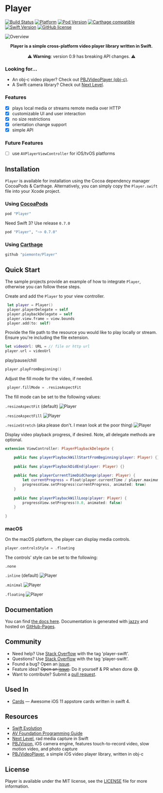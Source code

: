 # Player

[![Build Status](https://travis-ci.org/piemonte/Player.svg?branch=master)](https://travis-ci.org/piemonte/Player)
[![Platform](https://img.shields.io/cocoapods/p/Player.svg?style=flat)](http://cocoadocs.org/docsets/Player) 
[![Pod Version](https://img.shields.io/cocoapods/v/Player.svg?style=flat)](http://cocoadocs.org/docsets/Player/) 
[![Carthage compatible](https://img.shields.io/badge/Carthage-compatible-4BC51D.svg?style=flat)](https://github.com/Carthage/Carthage)
[![Swift Version](https://img.shields.io/badge/language-swift%204.0-brightgreen.svg)](https://developer.apple.com/swift) 
[![GitHub license](https://img.shields.io/badge/license-MIT-lightgrey.svg)](https://github.com/piemonte/Player/blob/master/LICENSE)

![Overview](readme-assets/player.gif)

<p align="center"><b>Player is a simple cross-platform video player library written in Swift.</b>
<br>
<br>
⚠️ <b>Warning</b>: version 0.9 has breaking API changes. ⚠️</p>

### Looking for...
- An obj-c video player? Check out [PBJVideoPlayer (obj-c)](https://github.com/piemonte/PBJVideoPlayer).
- A Swift camera library? Check out [Next Level](https://github.com/NextLevel/NextLevel).

### Features
- [x] plays local media or streams remote media over HTTP
- [x] customizable UI and user interaction
- [x] no size restrictions
- [x] orientation change support
- [x] simple API

### Future Features
- [ ] use `AVPlayerViewController` for iOS/tvOS platforms

## Installation
`Player` is available for installation using the Cocoa dependency manager CocoaPods & Carthage.  Alternatively, you can simply copy the `Player.swift` file into your Xcode project.

### Using [CocoaPods](http://cocoapods.org/)

```ruby
pod "Player"
```

Need Swift 3? Use release `0.7.0`

```ruby
pod "Player", "~> 0.7.0"
```

### Using [Carthage](https://github.com/Carthage/Carthage)

```ruby
github "piemonte/Player"
```

## Quick Start

The sample projects provide an example of how to integrate `Player`, otherwise you can follow these steps.

Create and add the `Player` to your view controller.

```swift
 let player = Player()
 player.playerDelegate = self
 player.playbackDelegate = self
 player.view.frame = view.bounds
 player.add(to: self)
```

Provide the file path to the resource you would like to play locally or stream. Ensure you're including the file extension.

```swift
let videoUrl: URL = // file or http url
player.url = videoUrl
```

play/pause/chill

```swift
player.playFromBeginning()
```

Adjust the fill mode for the video, if needed.

```swift
 player.fillMode = .resizeAspectFit
```

The fill mode can be set to the following values:

`.resizeAspectFit` (default)
![Player](readme-assets/aspectFit.png)

`.resizeAspectFill`
![Player](readme-assets/aspectFill.png)

`.resizeStretch` (aka please don't. I mean look at the poor thing)
![Player](readme-assets/stretch.png)

Display video playback progress, if desired. Note, all delegate methods are optional.

```swift
extension ViewController: PlayerPlaybackDelegate {

	public func playerPlaybackWillStartFromBeginning(player: Player) {}
    
    public func playerPlaybackDidEnd(player: Player) {}
    
    public func playerCurrentTimeDidChange(player: Player) {
        let currentProgress = Float(player.currentTime / player.maximumDuration)
        progressView.setProgress(currentProgress, animated: true)
    }
    
    public func playerPlaybackWillLoop(player: Player) {
        progressView.setProgress(0.0, animated: false)
    }
    
}
```

### macOS
On the macOS platform, the player can display media controls. 

```swift
player.controlsStyle = .floating
```

The controls' style can be set to the following:

`.none`

`.inline` (default)
![Player](readme-assets/inline.png)

`.minimal`
![Player](readme-assets/minimal.png)

`.floating`
![Player](readme-assets/floating.png)

## Documentation

You can find [the docs here](http://piemonte.github.io/Player/). Documentation is generated with [jazzy](https://github.com/realm/jazzy) and hosted on [GitHub-Pages](https://pages.github.com).

## Community

- Need help? Use [Stack Overflow](http://stackoverflow.com/questions/tagged/player-swift) with the tag 'player-swift'.
- Questions? Use [Stack Overflow](http://stackoverflow.com/questions/tagged/player-swift) with the tag 'player-swift'.
- Found a bug? Open an [issue](https://github.com/piemonte/player/issues).
- Feature idea? ~~Open an [issue](https://github.com/piemonte/player/issues).~~ Do it yourself & PR when done 😅.
- Want to contribute? Submit a [pull request](https://github.com/piemonte/player/pulls).

## Used In

- [Cards](https://github.com/PaoloCuscela/Cards) — Awesome iOS 11 appstore cards written in swift 4.

## Resources

* [Swift Evolution](https://github.com/apple/swift-evolution)
* [AV Foundation Programming Guide](https://developer.apple.com/library/ios/documentation/AudioVideo/Conceptual/AVFoundationPG/Articles/00_Introduction.html)
* [Next Level](https://github.com/NextLevel/NextLevel/), rad media capture in Swift
* [PBJVision](https://github.com/piemonte/PBJVision), iOS camera engine, features touch-to-record video, slow motion video, and photo capture
* [PBJVideoPlayer](https://github.com/piemonte/PBJVideoPlayer), a simple iOS video player library, written in obj-c

## License

Player is available under the MIT license, see the [LICENSE](https://github.com/piemonte/player/blob/master/LICENSE) file for more information.

